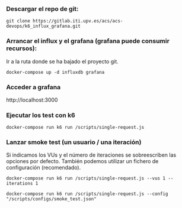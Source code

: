 ### Descargar el repo de git:

`git clone https://gitlab.iti.upv.es/acs/acs-devops/k6_influx_grafana.git`

### Arrancar el influx y el grafana (grafana puede consumir recursos):
Ir a la ruta donde se ha bajado el proyecto git.

`docker-compose up -d influxdb grafana`

### Acceder a grafana

http://localhost:3000

### Ejecutar los test con k6
`docker-compose run k6 run /scripts/single-request.js`

### Lanzar smoke test (un usuario / una iteración)
Si indicamos los VUs y el número de iteraciones se sobreescriben las opciones por defecto. 
También podemos utilizar un fichero de configuración (recomendado).

`docker-compose run k6 run /scripts/single-request.js --vus 1 --iterations 1`

`docker-compose run k6 run /scripts/single-request.js --config "/scripts/configs/smoke_test.json"`


